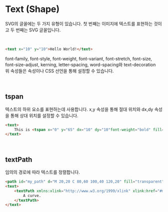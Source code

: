 # Text (Shape)

SVG의 글꼴에는 두 가지 유형이 있습니다.
첫 번째는 이미지에 텍스트를 표현하는 것이고 두 번째는 SVG 글꼴입니다.

<br>

```html
<text x="10" y="10">Hello World!</text>
```

font-family, font-style, font-weight, font-variant, font-stretch, font-size,  <br>
font-size-adjust, kerning, letter-spacing, word-spacing와 text-decoration <br>
위 속성들은 속성이나 CSS 선언을 통해 설정할 수 있습니다.

<br>

## tspan

텍스트의 하위 요소를 표현하는데 사용합니다.
x,y 속성을 통해 절대 위치와 dx,dy 속성을 통해 상대 위치를 설정할 수 있습니다.

```html
<text>
    This is <tspan x="0" y="65" dx="10" dy="10"font-weight="bold" fill="red">bold and red</tspan>
</text>
```

<br>

## textPath

임의의 경로에 따라 텍스트를 정렬합니다.

```html
<path id="my_path" d="M 20,20 C 80,60 100,40 120,20" fill="transparent" />
<text>
    <textPath xmlns:xlink="http://www.w3.org/1999/xlink" xlink:href="#my_path">
        A curve.
    </textPath>
</text>
```